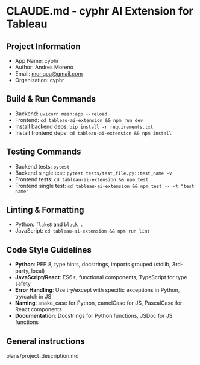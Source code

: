 # CLAUDE.md - cyphr AI Extension for Tableau

## Project Information
- App Name: cyphr
- Author: Andres Moreno
- Email: mor.qca@gmail.com
- Organization: cyphr

## Build & Run Commands
- Backend: `uvicorn main:app --reload`
- Frontend: `cd tableau-ai-extension && npm run dev`
- Install backend deps: `pip install -r requirements.txt`
- Install frontend deps: `cd tableau-ai-extension && npm install`

## Testing Commands
- Backend tests: `pytest`
- Backend single test: `pytest tests/test_file.py::test_name -v`
- Frontend tests: `cd tableau-ai-extension && npm test`
- Frontend single test: `cd tableau-ai-extension && npm test -- -t "test name"`

## Linting & Formatting
- Python: `flake8` and `black .`
- JavaScript: `cd tableau-ai-extension && npm run lint`

## Code Style Guidelines
- **Python**: PEP 8, type hints, docstrings, imports grouped (stdlib, 3rd-party, local)
- **JavaScript/React**: ES6+, functional components, TypeScript for type safety
- **Error Handling**: Use try/except with specific exceptions in Python, try/catch in JS
- **Naming**: snake_case for Python, camelCase for JS, PascalCase for React components
- **Documentation**: Docstrings for Python functions, JSDoc for JS functions

## General instructions
plans/project_description.md